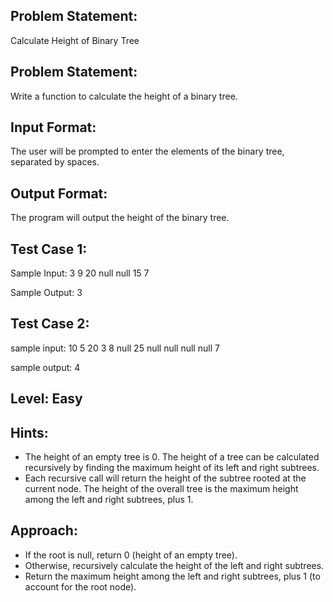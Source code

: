 ## Problem Statement:
Calculate Height of Binary Tree

## Problem Statement:
Write a function to calculate the height of a binary tree.


## Input Format:
The user will be prompted to enter the elements of the binary tree, separated by spaces.

## Output Format:
The program will output the height of the binary tree.

## Test Case 1:
Sample Input:
3 9 20 null null 15 7

Sample Output:
3


## Test Case 2:
sample input: 
10 5 20 3 8 null 25 null null null null 7

sample output:
4


## Level: Easy

## Hints:
- The height of an empty tree is 0.
The height of a tree can be calculated recursively by finding the maximum height of its left and right subtrees.
- Each recursive call will return the height of the subtree rooted at the current node.
The height of the overall tree is the maximum height among the left and right subtrees, plus 1.

## Approach:
- If the root is null, return 0 (height of an empty tree).
- Otherwise, recursively calculate the height of the left and right subtrees.
- Return the maximum height among the left and right subtrees, plus 1 (to account for the root node).
